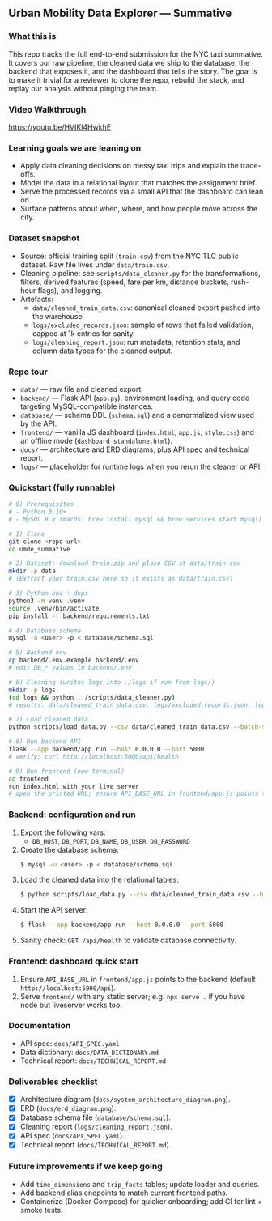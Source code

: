 ## Urban Mobility Data Explorer — Summative

### What this is
This repo tracks the full end-to-end submission for the NYC taxi summative. It covers our raw pipeline, the cleaned data we ship to the database, the backend that exposes it, and the dashboard that tells the story. The goal is to make it trivial for a reviewer to clone the repo, rebuild the stack, and replay our analysis without pinging the team.

### Video Walkthrough
https://youtu.be/HVIKl4HwkhE

### Learning goals we are leaning on
- Apply data cleaning decisions on messy taxi trips and explain the trade-offs.
- Model the data in a relational layout that matches the assignment brief.
- Serve the processed records via a small API that the dashboard can lean on.
- Surface patterns about when, where, and how people move across the city.

### Dataset snapshot
- Source: official training split (`train.csv`) from the NYC TLC public dataset. Raw file lives under `data/train.csv`.
- Cleaning pipeline: see `scripts/data_cleaner.py` for the transformations, filters, derived features (speed, fare per km, distance buckets, rush-hour flags), and logging.
- Artefacts:
  - `data/cleaned_train_data.csv`: canonical cleaned export pushed into the warehouse.
  - `logs/excluded_records.json`: sample of rows that failed validation, capped at 1k entries for sanity.
  - `logs/cleaning_report.json`: run metadata, retention stats, and column data types for the cleaned output.

### Repo tour
- `data/` — raw file and cleaned export.
- `backend/` — Flask API (`app.py`), environment loading, and query code targeting MySQL-compatible instances.
- `database/` — schema DDL (`schema.sql`) and a denormalized view used by the API.
- `frontend/` — vanilla JS dashboard (`index.html`, `app.js`, `style.css`) and an offline mode (`dashboard_standalone.html`).
- `docs/` — architecture and ERD diagrams, plus API spec and technical report.
- `logs/` — placeholder for runtime logs when you rerun the cleaner or API.

### Quickstart (fully runnable)
```bash
# 0) Prerequisites
# - Python 3.10+
# - MySQL 8.x (macOS: brew install mysql && brew services start mysql)

# 1) Clone
git clone <repo-url>
cd umde_summative

# 2) Dataset: download train.zip and place CSV at data/train.csv
mkdir -p data
# (Extract your train.csv here so it exists as data/train.csv)

# 3) Python env + deps
python3 -m venv .venv
source .venv/bin/activate
pip install -r backend/requirements.txt

# 4) Database schema
mysql -u <user> -p < database/schema.sql

# 5) Backend env
cp backend/.env.example backend/.env
# edit DB_* values in backend/.env

# 6) Cleaning (writes logs into ./logs if run from logs/)
mkdir -p logs
(cd logs && python ../scripts/data_cleaner.py)
# results: data/cleaned_train_data.csv, logs/excluded_records.json, logs/cleaning_report.json

# 7) Load cleaned data
python scripts/load_data.py --csv data/cleaned_train_data.csv --batch-size 2000

# 8) Run backend API
flask --app backend/app run --host 0.0.0.0 --port 5000
# verify: curl http://localhost:5000/api/health

# 9) Run frontend (new terminal)
cd frontend
run index.html with your live server
# open the printed URL; ensure API_BASE_URL in frontend/app.js points to http://localhost:5000/api
```

### Backend: configuration and run
1. Export the following vars:
   - `DB_HOST`, `DB_PORT`, `DB_NAME`, `DB_USER`, `DB_PASSWORD`
2. Create the database schema:
   ```bash
   $ mysql -u <user> -p < database/schema.sql
   ```
3. Load the cleaned data into the relational tables:
   ```bash
   $ python scripts/load_data.py --csv data/cleaned_train_data.csv --batch-size 2000
   ```
4. Start the API server:
   ```bash
   $ flask --app backend/app run --host 0.0.0.0 --port 5000
   ```
5. Sanity check: `GET /api/health` to validate database connectivity.

### Frontend: dashboard quick start
1. Ensure `API_BASE_URL` in `frontend/app.js` points to the backend (default `http://localhost:5000/api`).
2. Serve `frontend/` with any static server; e.g. `npx serve .` if you have node but liveserver works too.

### Documentation
- API spec: `docs/API_SPEC.yaml`
- Data dictionary: `docs/DATA_DICTIONARY.md`
- Technical report: `docs/TECHNICAL_REPORT.md`

### Deliverables checklist
- [x] Architecture diagram (`docs/system_architecture_diagram.png`).
- [x] ERD (`docs/erd_diagram.png`).
- [x] Database schema file (`database/schema.sql`).
- [x] Cleaning report (`logs/cleaning_report.json`).
- [x] API spec (`docs/API_SPEC.yaml`).
- [x] Technical report (`docs/TECHNICAL_REPORT.md`).

### Future improvements if we keep going
- Add `time_dimensions` and `trip_facts` tables; update loader and queries.
- Add backend alias endpoints to match current frontend paths.
- Containerize (Docker Compose) for quicker onboarding; add CI for lint + smoke tests.
